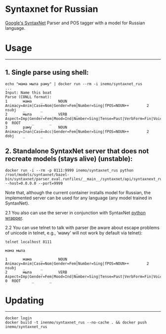 Syntaxnet for Russian
=========

[Google's SyntaxNet](https://github.com/tensorflow/models/tree/master/syntaxnet) Parser and POS tagger with a model for Russian language.


# Usage
-----

## 1. Single parse using shell:
```shell
echo "мама мыла раму" | docker run --rm -i inemo/syntaxnet_rus
...
Input: Name this boat
Parse (CONLL format):
1       мама    _       NOUN    _       Animacy=Anim|Case=Nom|Gender=Fem|Number=Sing|fPOS=NOUN++        2       nsubj   _       _
2       мыла    _       VERB    _       Aspect=Imp|Gender=Fem|Mood=Ind|Number=Sing|Tense=Past|VerbForm=Fin|Voice=Act|fPOS=VERB++        0  ROOT     _       _
3       раму    _       NOUN    _       Animacy=Inan|Case=Acc|Gender=Fem|Number=Sing|fPOS=NOUN++        2       dobj    _       _

```
## 2. Standalone SyntaxNet server that does not recreate models (stays alive) (unstable):

```shell
docker run -i --rm -p 8111:9999 inemo/syntaxnet_rus python /root/models/syntaxnet/bazel-bin/syntaxnet/parser_eval.runfiles/__main__/syntaxnet/api/syntaxnext_rus_api.py --host=0.0.0.0 --port=9999
```
Note that, although the current container installs model for Russian, the implemented server can be used for any language (any model trained in SyntaxNet).

2.1 You also can use the server in conjunction with SyntaxNet [python wrapper](https://github.com/IINemo/syntaxnet_wrapper).

2.2 You can use telnet to talk with parser (be aware about escape problems of unicode in telnet, e.g., 'маму' will not work by default via telnet):
```shell
telnet localhost 8111
```
```shell
мама мыла
```
```shell
1       мама    _       NOUN    _       Animacy=Anim|Case=Nom|Gender=Fem|Number=Sing|fPOS=NOUN++        2       nsubj   _       _
2       мыла    _       VERB    _       Aspect=Imp|Gender=Fem|Mood=Ind|Number=Sing|Tense=Past|VerbForm=Fin|Voice=Act|fPOS=VERB++        0  ROOT     _       _

```


# Updating
--------

```
docker login
docker build -t inenmo/syntaxnet_rus --no-cache . && docker push inemo/syntaxnet_rus

```

